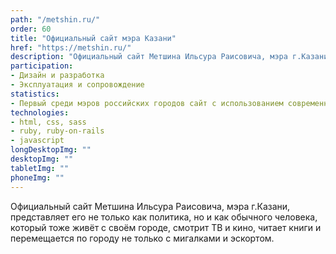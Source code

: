 ```yaml
---
path: "/metshin.ru/"
order: 60
title: "Официальный сайт мэра Казани"
href: "https://metshin.ru/"
description: "Официальный сайт Метшина Ильсура Раисовича, мэра г.Казани"
participation:
- Дизайн и разработка
- Эксплуатация и сопровождение
statistics:
- Первый среди мэров российских городов сайт с использованием современных JS-технологий
technologies:
- html, css, sass
- ruby, ruby-on-rails
- javascript
longDesktopImg: ""
desktopImg: ""
tabletImg: ""
phoneImg: ""
---
```


Официальный сайт Метшина Ильсура Раисовича, мэра г.Казани, представляет
его не только как политика, но и как обычного человека, который тоже
живёт с своём городе, смотрит ТВ и кино, читает книги и перемещается по
городу не только с мигалками и эскортом.

